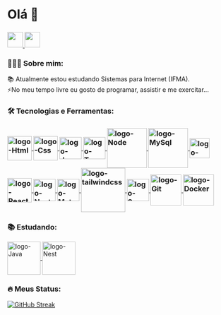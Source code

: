 ###

<h1>Olá 👋</h1>

### 

<div>
  <a href="mailto:gledsonlucas111@gmail.com">
    <img height="35px" src="https://img.shields.io/badge/Gmail-D14836?style=for-the-badge&logo=gmail&logoColor=white"/>
  </a>
  <a href="https://www.linkedin.com/in/gledson-lucas-1b5873166/">
    <img height="35px" src="https://img.shields.io/badge/LinkedIn-0077B5?style=for-the-badge&logo=linkedin&logoColor=white" />
  </a>
 </div>

<h3>👨🏻‍💻 Sobre mim:</h3>

<p>📚 Atualmente estou estudando Sistemas para Internet (IFMA). <br/>⚡No meu tempo livre eu gosto de programar, assistir e me exercitar... </p>

 
<h3>🛠 Tecnologias e Ferramentas:<h3/>

<div>
        <a href="https://developer.mozilla.org/pt-BR/docs/Web/HTML">
          <img height="55px" align="center" alt="logo-Html" src="https://cdn.jsdelivr.net/gh/devicons/devicon/icons/html5/html5-plain-wordmark.svg" />
        </a>
        <a href="https://developer.mozilla.org/pt-BR/docs/Web/CSS">
          <img height="55px" align="center" alt="logo-Css" src="https://cdn.jsdelivr.net/gh/devicons/devicon/icons/css3/css3-plain-wordmark.svg" />
        </a>
        <a href="https://developer.mozilla.org/pt-BR/docs/Web/JavaScript">
          <img height="50px" align="center" alt="logo-JavaScript" src="https://cdn.jsdelivr.net/gh/devicons/devicon/icons/javascript/javascript-original.svg" />
        </a>
        <a href="https://www.typescriptlang.org/docs/">
          <img height="50px" align="center" alt="logo-TypeScript" src="https://cdn.jsdelivr.net/gh/devicons/devicon/icons/typescript/typescript-original.svg" />
        </a>
        <a href="https://nodejs.org/en/docs/">
          <img height="90px" align="center" alt="logo-Node" src="https://cdn.jsdelivr.net/gh/devicons/devicon/icons/nodejs/nodejs-original-wordmark.svg" />
        </a>
        <a href="https://dev.mysql.com/doc/">
          <img height="90px" align="center" alt="logo-MySql" src="https://cdn.jsdelivr.net/gh/devicons/devicon/icons/mysql/mysql-original-wordmark.svg" />
        </a>
        <a href="https://jestjs.io/pt-BR/docs/getting-started">
          <img height="45px" align="center" alt="logo-Jest" src="https://cdn.jsdelivr.net/gh/devicons/devicon/icons/jest/jest-plain.svg" />
        </a>
        <a href="https://pt-br.reactjs.org/docs/getting-started.html">
          <img height="55px" align="center" alt="logo-React" src="https://cdn.jsdelivr.net/gh/devicons/devicon/icons/react/react-original-wordmark.svg" />
        </a>
        <a href="https://nextjs.org">
          <img height="50px" align="center" alt="logo-Next.js" src="https://cdn.jsdelivr.net/gh/devicons/devicon/icons/nextjs/nextjs-original.svg" />
        </a>
        <a href="https://mui.com/pt/material-ui/getting-started/overview/">
          <img height="50px" align="center" alt="logo-MaterialUi" src="https://cdn.jsdelivr.net/gh/devicons/devicon/icons/materialui/materialui-original.svg" />
        </a>
          <a  href="https://tailwindcss.com/">
            <img height="100px" align="center"  alt="logo-tailwindcss" src="https://cdn.jsdelivr.net/gh/devicons/devicon@latest/icons/tailwindcss/tailwindcss-original-wordmark.svg" />
        </a>
        <a href="https://sass-lang.com/documentation/">
          <img height="50px" align="center" alt="logo-Saas" src="https://cdn.jsdelivr.net/gh/devicons/devicon/icons/sass/sass-original.svg" />
        </a>
        <a href="https://git-scm.com/doc">
            <img height="70px" align="center" alt="logo-Git" src="https://cdn.jsdelivr.net/gh/devicons/devicon@latest/icons/git/git-original-wordmark.svg" />
        </a>
        <a href="https://git-scm.com/doc">
            <img height="70px" align="center" alt="logo-Docker" src="https://cdn.jsdelivr.net/gh/devicons/devicon@latest/icons/docker/docker-original-wordmark.svg" />
        </a>

</div> 


<h3>📚 Estudando:</h3>

<div >
     <a href="https://www.java.com/pt-BR">
       <img height="75px" align="center" alt="logo-Java" src="https://cdn.jsdelivr.net/gh/devicons/devicon/icons/java/java-original-wordmark.svg" />
     </a>
     <a href="https://nestjs.com">
        <img height="75px" align="center" alt="logo-Nest" src="https://cdn.jsdelivr.net/gh/devicons/devicon@latest/icons/nestjs/nestjs-original-wordmark.svg" />
     </a>
</div > 



 ###

<h3>🔥 Meus Status:</h3>

<div >
<a href="https://git.io/streak-stats"><img src="https://streak-stats.demolab.com?user=gledsonlucas111&theme=highcontrast&border_radius=10&locale=pt_BR&date_format=j%20M%5B%20Y%5D" alt="GitHub Streak" /></a>
</div>

